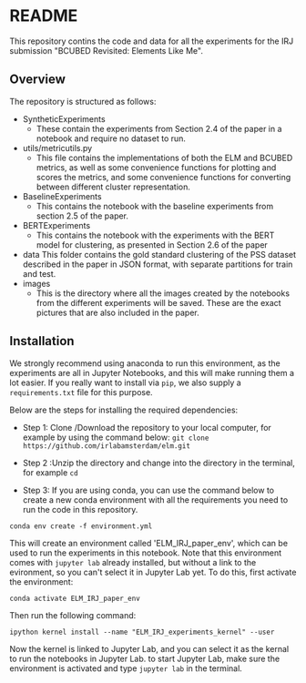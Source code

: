 # README

This repository contins the code and data for all the experiments for the IRJ submission "BCUBED Revisited: Elements Like Me".

## Overview

The repository is structured as follows:
- SyntheticExperiments
  - These contain the experiments from Section 2.4 of the paper in a notebook and require no dataset to run.
 - utils/metricutils.py
   - This file contains the implementations of both the ELM and BCUBED metrics, as well as some convenience functions for plotting and scores the metrics, and some convenience functions for converting between different cluster representation.
- BaselineExperiments
   - This contains the notebook with the baseline experiments from section 2.5 of the paper.
- BERTExperiments
   - This contains the notebook with the experiments with the BERT model for clustering, as presented in Section 2.6 of the paper
- data
   This folder contains the gold standard clustering of the PSS dataset described in the paper in JSON format, with separate partitions for train and test.
- images
   - This is the directory where all the images created by the notebooks from the different experiments will be saved. These are the exact pictures that are also included in the paper.


## Installation

We strongly recommend using anaconda to run this environment, as the experiments are all in Jupyter Notebooks, and this will make running them a lot easier. If you really want to install via `pip`, we also supply a `requirements.txt` file for this purpose.


Below are the steps for installing the required dependencies:

- Step 1: Clone /Download the repository to your local computer, for example by using the command below: `git clone https://github.com/irlabamsterdam/elm.git`

- Step 2 :Unzip the directory and change into the directory in the terminal, for example `cd `

- Step 3: If you are using conda, you can use the command below to create a new conda environment with all the requirements you need to run the code in this repository.

`conda env create -f environment.yml`

This will create an environment called 'ELM_IRJ_paper_env', which can be used to run the experiments in this notebook. Note that this environment comes with `jupyter lab` already installed, but without a link to the evironment, so you can't select it in Jupyter Lab yet.
To do this, first activate the environment:

`conda activate ELM_IRJ_paper_env`

Then run the following command:

`ipython kernel install --name "ELM_IRJ_experiments_kernel" --user`

Now the kernel is linked to Jupyter Lab, and you can select it as the kernal to run the notebooks in Jupyter Lab. to start Jupyter Lab, make sure the environment is activated and type `jupyter lab` in the terminal.

